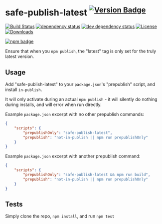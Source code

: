 # safe-publish-latest <sup>[![Version Badge][2]][1]</sup>

[![Build Status][3]][4]
[![dependency status][5]][6]
[![dev dependency status][7]][8]
[![License][license-image]][license-url]
[![Downloads][downloads-image]][downloads-url]

[![npm badge][9]][1]

Ensure that when you `npm publish`, the "latest" tag is only set for the truly latest version.

## Usage

Add "safe-publish-latest" to your `package.json`'s "prepublish" script, and install `in-publish`.

It will only activate during an actual `npm publish` - it will silently do nothing during installs, and will error when run directly.

Example `package.json` excerpt with no other prepublish commands:
```json
{
	"scripts": {
		"prepublishOnly": "safe-publish-latest",
		"prepublish": "not-in-publish || npm run prepublishOnly"
	}
}
```

Example `package.json` excerpt with another prepublish command:
```json
{
	"scripts": {
		"prepublishOnly": "safe-publish-latest && npm run build",
		"prepublish": "not-in-publish || npm run prepublishOnly"
	}
}
```


## Tests
Simply clone the repo, `npm install`, and run `npm test`

[1]: https://npmjs.org/package/safe-publish-latest
[2]: https://versionbadg.es/ljharb/safe-publish-latest.svg
[3]: https://travis-ci.org/ljharb/safe-publish-latest.svg
[4]: https://travis-ci.org/ljharb/safe-publish-latest
[5]: https://david-dm.org/ljharb/safe-publish-latest.svg
[6]: https://david-dm.org/ljharb/safe-publish-latest
[7]: https://david-dm.org/ljharb/safe-publish-latest/dev-status.svg
[8]: https://david-dm.org/ljharb/safe-publish-latest#info=devDependencies
[9]: https://nodei.co/npm/safe-publish-latest.png?downloads=true&stars=true
[license-image]: https://img.shields.io/npm/l/safe-publish-latest.svg
[license-url]: LICENSE
[downloads-image]: https://img.shields.io/npm/dm/safe-publish-latest.svg
[downloads-url]: https://npm-stat.com/charts.html?package=safe-publish-latest
